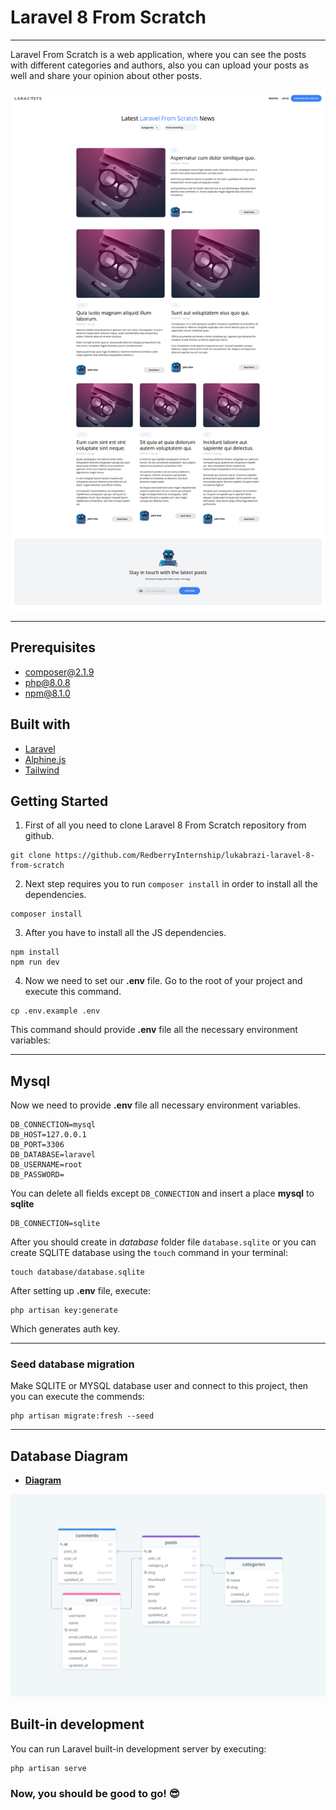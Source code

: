 # Laravel 8 From Scratch

---
Laravel From Scratch is a web application, where you can see the posts with different categories and authors,
also you can upload your posts as well and share your opinion about other posts.

![blog image](public/images/Laravel%20From%20Scratch%20Blog.png)
___


## Prerequisites


- [composer@2.1.9](https://getcomposer.org/)
- [php@8.0.8](https://www.php.net/downloads.php)
- [npm@8.1.0](https://nodejs.org/en/download/)

## Built with

- [Laravel](https://laravel.com/)
- [Alphine.js](https://alpinejs.dev/)
- [Tailwind](https://tailwindcss.com/)

## Getting Started

1. First of all you need to clone Laravel 8 From Scratch repository from github.
```
git clone https://github.com/RedberryInternship/lukabrazi-laravel-8-from-scratch
```
2. Next step requires you to run ``composer install`` in order to install all the dependencies.
```
composer install
```
3. After you have to install all the JS dependencies.
```
npm install
npm run dev
```
4. Now we need to set our **.env** file. Go to the root of your project and execute this command.
```
cp .env.example .env
```
This command should provide **.env** file all the necessary environment variables:

___

## Mysql

Now we need to provide **.env** file all necessary environment variables.

```
DB_CONNECTION=mysql
DB_HOST=127.0.0.1
DB_PORT=3306
DB_DATABASE=laravel
DB_USERNAME=root
DB_PASSWORD=
```

You can delete all fields except ``DB_CONNECTION`` and insert a place **mysql** to **sqlite**
```
DB_CONNECTION=sqlite
```

After you should create in *database* folder file ``database.sqlite`` or you can create SQLITE database using the `touch` command in your terminal:
```
touch database/database.sqlite
```

After setting up **.env** file, execute:
```
php artisan key:generate
```
Which generates auth key.
___

### Seed database migration
Make SQLITE or MYSQL database user and connect to this project, then you can execute the commends:
```
php artisan migrate:fresh --seed
```

___

## Database Diagram
- **[Diagram](https://drawsql.app/redberry-15/diagrams/laravel-8-from-scratch-diagram)**

![blog image](public/images/Laravel%208%20From%20Scratch%20Diagram%20DrawSQL.png)

## Built-in development

You can run Laravel built-in development server by executing:
```
php artisan serve
```

### **Now, you should be good to go!** :sunglasses:




